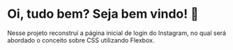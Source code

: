 # Oi, tudo bem? Seja bem vindo! 🚀

Nesse projeto reconstruí a página inicial de login do Instagram, no qual será abordado o conceito sobre CSS utilizando Flexbox.
